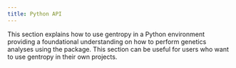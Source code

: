 ```yaml
---
title: Python API
---
```


This section explains how to use gentropy in a Python environment providing a foundational understanding on how to perform genetics analyses using the package. This section can be useful for users who want to use gentropy in their own projects.
